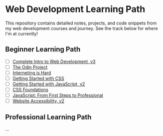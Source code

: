 # Web Development Learning Path

This repository contains detailed notes, projects, and code snippets from my web development courses and journey. See the track below for where I'm at currently!

## Beginner Learning Path

- [ ] [Complete Intro to Web Development, v3](https://frontendmasters.com/courses/web-development-v3/)
- [ ] [The Odin Project](https://www.theodinproject.com/)
- [ ] [Interneting is Hard](https://internetingishard.netlify.app/)
- [ ] [Getting Started with CSS](https://frontendmasters.com/courses/getting-started-css/)
- [ ] [Getting Started with JavaScript, v2](https://frontendmasters.com/courses/getting-started-javascript-v2/)
- [ ] [CSS Foundations](https://frontendmasters.com/courses/css-foundations/)
- [ ] [JavaScript: From First Steps to Professional](https://frontendmasters.com/courses/javascript-first-steps/)
- [ ] [Website Accessibility, v2](https://frontendmasters.com/courses/accessibility-v2/)

## Professional Learning Path

...
